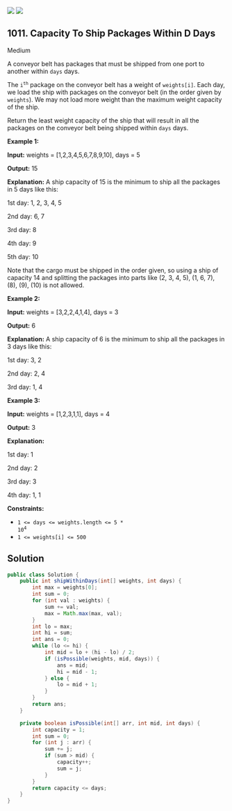 [![](https://img.shields.io/github/stars/javadev/LeetCode-in-Java?label=Stars&style=flat-square)](https://github.com/javadev/LeetCode-in-Java)
[![](https://img.shields.io/github/forks/javadev/LeetCode-in-Java?label=Fork%20me%20on%20GitHub%20&style=flat-square)](https://github.com/javadev/LeetCode-in-Java/fork)

## 1011\. Capacity To Ship Packages Within D Days

Medium

A conveyor belt has packages that must be shipped from one port to another within `days` days.

The <code>i<sup>th</sup></code> package on the conveyor belt has a weight of `weights[i]`. Each day, we load the ship with packages on the conveyor belt (in the order given by `weights`). We may not load more weight than the maximum weight capacity of the ship.

Return the least weight capacity of the ship that will result in all the packages on the conveyor belt being shipped within `days` days.

**Example 1:**

**Input:** weights = [1,2,3,4,5,6,7,8,9,10], days = 5

**Output:** 15

**Explanation:** A ship capacity of 15 is the minimum to ship all the packages in 5 days like this: 

1st day: 1, 2, 3, 4, 5 

2nd day: 6, 7 

3rd day: 8 

4th day: 9 

5th day: 10 

Note that the cargo must be shipped in the order given, so using a ship of capacity 14 and splitting the packages into parts like (2, 3, 4, 5), (1, 6, 7), (8), (9), (10) is not allowed.

**Example 2:**

**Input:** weights = [3,2,2,4,1,4], days = 3

**Output:** 6

**Explanation:** A ship capacity of 6 is the minimum to ship all the packages in 3 days like this: 

1st day: 3, 2 

2nd day: 2, 4 

3rd day: 1, 4

**Example 3:**

**Input:** weights = [1,2,3,1,1], days = 4

**Output:** 3

**Explanation:** 

1st day: 1 

2nd day: 2 

3rd day: 3 

4th day: 1, 1

**Constraints:**

*   <code>1 <= days <= weights.length <= 5 * 10<sup>4</sup></code>
*   `1 <= weights[i] <= 500`

## Solution

```java
public class Solution {
    public int shipWithinDays(int[] weights, int days) {
        int max = weights[0];
        int sum = 0;
        for (int val : weights) {
            sum += val;
            max = Math.max(max, val);
        }
        int lo = max;
        int hi = sum;
        int ans = 0;
        while (lo <= hi) {
            int mid = lo + (hi - lo) / 2;
            if (isPossible(weights, mid, days)) {
                ans = mid;
                hi = mid - 1;
            } else {
                lo = mid + 1;
            }
        }
        return ans;
    }

    private boolean isPossible(int[] arr, int mid, int days) {
        int capacity = 1;
        int sum = 0;
        for (int j : arr) {
            sum += j;
            if (sum > mid) {
                capacity++;
                sum = j;
            }
        }
        return capacity <= days;
    }
}
```